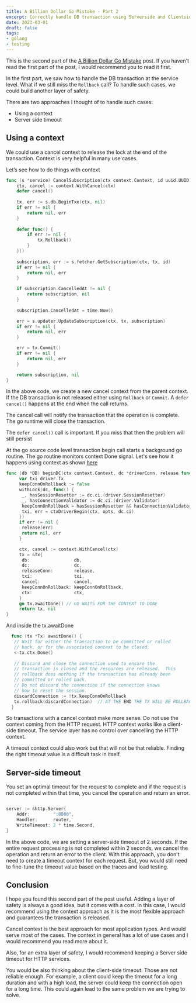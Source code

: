 ```yaml
---
title: A Billion Dollar Go Mistake - Part 2
excerpt: Correctly handle DB transaction using Serverside and Clientside timeouts.
date: 2023-03-01
draft: false
tags:
- golang
- testing
---
```


This is the second part of the [A Billion Dollar Go Mistake](/posts/a-billion-dollar-go-mistake) post. 
If you haven't read the first part of the post, I would recommend you to read it first.

In the first part, we saw how to handle the DB transaction at the service level. 
What if we still miss the `Rollback` call? To handle such cases, we could build another layer of safety.

There are two approaches I thought of to handle such cases:

- Using a context
- Server side timeout

## Using a context

We could use a cancel context to release the lock at the end of the transaction. Context is very helpful in many use cases.

Let’s see how to do things with context

```go
func (s *service) CancelSubscription(ctx context.Context, id uuid.UUID) (*model.Subscription, error) {
    ctx, cancel := context.WithCancel(ctx)
    defer cancel()
    
    tx, err := s.db.BeginTxx(ctx, nil)
    if err != nil {
        return nil, err
    }
	
    defer func() {
        if err != nil {
            tx.Rollback()
        }
    }()
    
    subscription, err := s.fetcher.GetSubscription(ctx, tx, id)
    if err != nil {
        return nil, err
    }

    if subscription.CancelledAt != nil {
        return subscription, nil
    }
	
    subscription.CancelledAt = time.Now()

    err = s.updater.UpdateSubscription(ctx, tx, subscription)
    if err != nil {
        return nil, err
    }

    err = tx.Commit()
    if err != nil {
        return nil, err
    }

    return subscription, nil
}
```
In the above code, we create a new cancel context from the parent context. 
If the DB transaction is not released either using `Rollback` or `Commit`. 
A `defer cancel()` happens at the end when the call returns.

The cancel call will notify the transaction that the operation is complete. The go runtime will close the transaction.

The `defer cancel()` call is important. If you miss that then the problem will still persist

At the go source code level transaction begin call starts a background go routine. 
The go routine monitors context Done signal. Let's see how it happens using context as shown [here](https://github.com/golang/go/blob/master/src/database/sql/sql.go#L1887)

```go
func (db *DB) beginDC(ctx context.Context, dc *driverConn, release func(error), opts *TxOptions) (tx *Tx, err error) {
     var txi driver.Tx
     keepConnOnRollback := false
     withLock(dc, func() {
      _, hasSessionResetter := dc.ci.(driver.SessionResetter)
      _, hasConnectionValidator := dc.ci.(driver.Validator)
      keepConnOnRollback = hasSessionResetter && hasConnectionValidator
      txi, err = ctxDriverBegin(ctx, opts, dc.ci)
     })
     if err != nil {
      release(err)
      return nil, err
     }

     ctx, cancel := context.WithCancel(ctx)
     tx = &Tx{
      db:                 db,
      dc:                 dc,
      releaseConn:        release,
      txi:                txi,
      cancel:             cancel,
      keepConnOnRollback: keepConnOnRollback,
      ctx:                ctx,
     }
     go tx.awaitDone() // GO WAITS FOR THE CONTEXT TO DONE
     return tx, nil
}
```

And inside the tx.awaitDone

```go
  func (tx *Tx) awaitDone() {
   // Wait for either the transaction to be committed or rolled
   // back, or for the associated context to be closed.
   <-tx.ctx.Done()
  
   // Discard and close the connection used to ensure the
   // transaction is closed and the resources are released.  This
   // rollback does nothing if the transaction has already been
   // committed or rolled back.
   // Do not discard the connection if the connection knows
   // how to reset the session.
   discardConnection := !tx.keepConnOnRollback
   tx.rollback(discardConnection)  // AT THE END THE TX WILL BE ROLLBACKED
  }
```

So transactions with a cancel context make more sense. Do not use the context coming from the HTTP request. 
HTTP context works like a client-side timeout. The service layer has no control over cancelling the HTTP context.

A timeout context could also work but that will not be that reliable. Finding the right timeout value is a difficult task in itself.

## Server-side timeout

You set an optimal timeout for the request to complete and if the request is not completed within that time,
you cancel the operation and return an error.
```go

server := &http.Server{
    Addr:         ":8080",
    Handler:      router,
    WriteTimeout: 2 * time.Second,
}

```
In the above code, we are setting a server-side timeout of 2 seconds. If the entire request processing is not completed
within 2 seconds, we cancel the operation and return an error to the client. With this approach, you don't need to create
a timeout context for each request. But, you would still need to fine-tune the timeout value based on the traces and load testing.


## Conclusion
I hope you found this second part of the post useful. Adding a layer of safety is always a good idea, but it comes with a cost.
In this case, I would recommend using the context approach as it is the most flexible approach and guarantees the transaction is released.

Cancel context is the best approach for most application types. 
And would serve most of the cases. The context in general has a lot of use cases and I would recommend you read more about it.

Also, for an extra layer of safety, I would recommend keeping a Server side timeout for HTTP services.

You would be also thinking about the client-side timeout. 
Those are not reliable enough. For example, a client could keep the timeout for a long duration and with a high load,
the server could keep the connection open for a long time. This could again lead to the same problem we are trying to solve.
